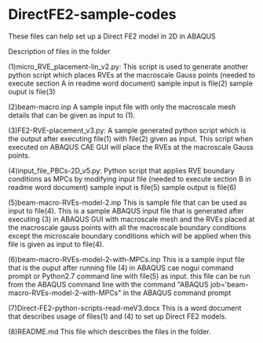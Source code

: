 # DirectFE2-sample-codes
These files can help set up a Direct FE2 model in 2D in ABAQUS

Description of files in the folder

(1)micro_RVE_placement-lin_v2.py: 
This script is used to generate another python script which places RVEs at the macroscale Gauss points
(needed to execute section A in readme word document)
sample input is file(2)
sample ouput is file(3)

(2)beam-macro.inp 
A sample input file with only the macroscale mesh details that can be given as input to (1).

(3)FE2-RVE-placement_v3.py: 
A sample generated python script which is the output after executing file(1) with file(2) given as input. 
This script when executed on ABAQUS CAE GUI will place the RVEs at the macroscale Gauss points. 

(4)input_file_PBCs-2D_v5.py:
Python script that applies RVE boundary conditions as MPCs by modifying input file
(needed to execute section B in readme word document) 
sample input is file(5)
sample output is file(6)

(5)beam-macro-RVEs-model-2.inp
This is sample file that can be used as input to file(4).
This is a sample ABAQUS input file that is generated after executing (3) in ABAQUS GUI with macroscale mesh and the RVEs placed at the 
macroscale gauss points with all the macroscale boundary conditions except the microscale boundary conditions which will be applied when
this file is given as input to file(4).

(6)beam-macro-RVEs-model-2-with-MPCs.inp
This is a sample input file that is the ouput after running file (4) in ABAQUS cae nogui command prompt or Python2.7 command line with file(5) as input.
this file can be run from the ABAQUS command line with the command "ABAQUS job='beam-macro-RVEs-model-2-with-MPCs" in the ABAQUS command prompt

(7)Direct-FE2-python-scripts-read-meV3.docx
This is a word document that describes usage of files(1) and (4) to set up Direct FE2 models.

(8)README.md
This file which describes the files in the folder.
